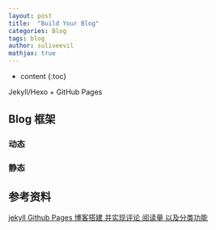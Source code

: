 ```yaml
---
layout: post
title:  "Build Your Blog"
categories: Blog
tags: blog
author: suliveevil
mathjax: true
---
```


* content
{:toc}

Jekyll/Hexo + GitHub Pages




## Blog 框架

### 动态

### 静态


## 参考资料

[jekyll Github Pages 博客搭建 并实现评论 阅读量 以及分类功能](https://www.jianshu.com/p/552f6271e6f6)

